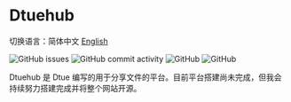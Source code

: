 # Dtuehub
切换语言：简体中文  [English](README.en.md)

![GitHub issues](https://img.shields.io/github/issues/dtue/dtuehub) ![GitHub commit activity](https://img.shields.io/github/commit-activity/y/dtue/dtuehub) ![GitHub](https://badgen.net/github/license/dtue/dtuehub)  ![GitHub](https://badgen.net/github/stars/dtue/dtuehub)

Dtuehub 是 Dtue 编写的用于分享文件的平台。目前平台搭建尚未完成，但我会持续努力搭建完成并将整个网站开源。